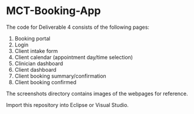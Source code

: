 # MCT-Booking-App

The code for Deliverable 4 consists of the following pages:  
1. Booking portal    
2. Login  
3. Client intake form  
4. Client calendar (appointment day/time selection)  
5. Clinician dashboard  
6. Client dashboard  
7. Client booking summary/confirmation
8. Client booking confirmed

The screenshots directory contains images of the webpages for reference.

Import this repository into Eclipse or Visual Studio.

